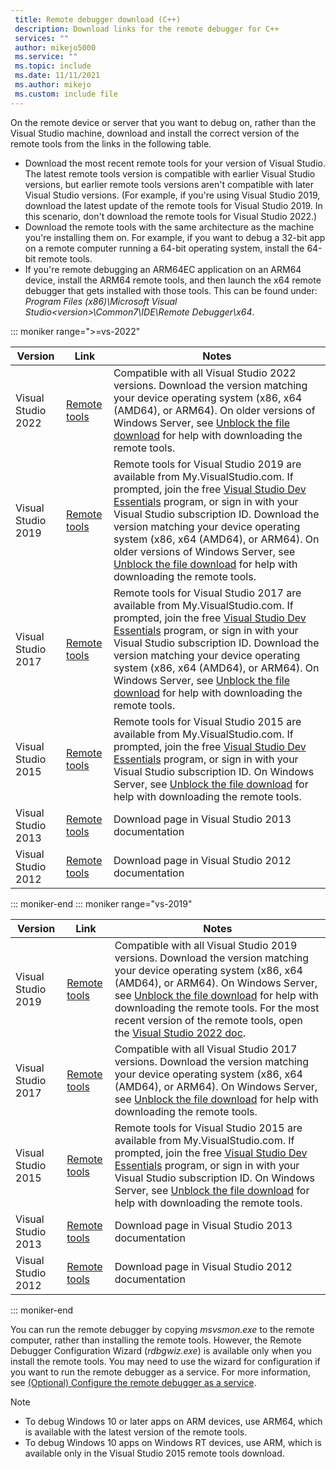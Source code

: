 ```yaml
---
 title: Remote debugger download (C++)
 description: Download links for the remote debugger for C++
 services: ""
 author: mikejo5000
 ms.service: ""
 ms.topic: include
 ms.date: 11/11/2021
 ms.author: mikejo
 ms.custom: include file
---
```


On the remote device or server that you want to debug on, rather than the Visual Studio machine, download and install the correct version of the remote tools from the links in the following table.

- Download the most recent remote tools for your version of Visual Studio. The latest remote tools version is compatible with earlier Visual Studio versions, but earlier remote tools versions aren't compatible with later Visual Studio versions. (For example, if you're using Visual Studio 2019, download the latest update of the remote tools for Visual Studio 2019. In this scenario, don't download the remote tools for Visual Studio 2022.)
- Download the remote tools with the same architecture as the machine you're installing them on. For example, if you want to debug a 32-bit app on a remote computer running a 64-bit operating system, install the 64-bit remote tools.
- If you're remote debugging an ARM64EC application on an ARM64 device, install the ARM64 remote tools, and then launch the x64 remote debugger that gets installed with those tools. This can be found under: *Program Files (x86)\Microsoft Visual Studio\<version>\Common7\IDE\Remote Debugger\x64*.

::: moniker range=">=vs-2022"

|Version|Link|Notes|
|-|-|-|
|Visual Studio 2022|[Remote tools](https://visualstudio.microsoft.com/downloads/?cid=learn-onpage-download-cta#remote-tools-for-visual-studio-2022)|Compatible with all Visual Studio 2022 versions. Download the version matching your device operating system (x86, x64 (AMD64), or ARM64). On older versions of Windows Server, see [Unblock the file download](/previous-versions/visualstudio/visual-studio-2017/debugger/remote-debugging-unblock-file-download) for help with downloading the remote tools.|
|Visual Studio 2019|[Remote tools](https://my.visualstudio.com/Downloads?q=remote%20tools%20visual%20studio%202019)|Remote tools for Visual Studio 2019 are available from My.VisualStudio.com. If prompted, join the free [Visual Studio Dev Essentials](https://visualstudio.microsoft.com/dev-essentials/) program, or sign in with your Visual Studio subscription ID. Download the version matching your device operating system (x86, x64 (AMD64), or ARM64). On older versions of Windows Server, see [Unblock the file download](/previous-versions/visualstudio/visual-studio-2017/debugger/remote-debugging-unblock-file-download) for help with downloading the remote tools.|
|Visual Studio 2017|[Remote tools](https://my.visualstudio.com/Downloads?q=remote%20tools%20visual%20studio%202017)|Remote tools for Visual Studio 2017 are available from My.VisualStudio.com. If prompted, join the free [Visual Studio Dev Essentials](https://visualstudio.microsoft.com/dev-essentials/) program, or sign in with your Visual Studio subscription ID. Download the version matching your device operating system (x86, x64 (AMD64), or ARM64). On Windows Server, see [Unblock the file download](/previous-versions/visualstudio/visual-studio-2017/debugger/remote-debugging-unblock-file-download) for help with downloading the remote tools.|
|Visual Studio 2015|[Remote tools](https://my.visualstudio.com/Downloads?q=remote%20tools%20visual%20studio%202015)|Remote tools for Visual Studio 2015 are available from My.VisualStudio.com. If prompted, join the free [Visual Studio Dev Essentials](https://visualstudio.microsoft.com/dev-essentials/) program, or sign in with your Visual Studio subscription ID. On Windows Server, see [Unblock the file download](/previous-versions/visualstudio/visual-studio-2017/debugger/remote-debugging-unblock-file-download) for help with downloading the remote tools.|
|Visual Studio 2013|[Remote tools](/previous-versions/visualstudio/visual-studio-2013/bt727f1t(v=vs.120)#installing-the-remote-tools)|Download page in Visual Studio 2013 documentation|
|Visual Studio 2012|[Remote tools](/previous-versions/visualstudio/visual-studio-2012/bt727f1t(v=vs.110)#installing-the-remote-tools)|Download page in Visual Studio 2012 documentation|

::: moniker-end
::: moniker range="vs-2019"

|Version|Link|Notes|
|-|-|-|
|Visual Studio 2019|[Remote tools](https://visualstudio.microsoft.com/downloads/?cid=learn-onpage-download-cta#remote-tools-for-visual-studio-2019)|Compatible with all Visual Studio 2019 versions. Download the version matching your device operating system (x86, x64 (AMD64), or ARM64). On Windows Server, see [Unblock the file download](/previous-versions/visualstudio/visual-studio-2017/debugger/remote-debugging-unblock-file-download) for help with downloading the remote tools. For the most recent version of the remote tools, open the [Visual Studio 2022 doc](../../debugger/remote-debugging.md?view=vs-2022&preserve-view=true).|
|Visual Studio 2017|[Remote tools](https://my.visualstudio.com/Downloads?q=remote%20tools%20visual%20studio%202017)|Compatible with all Visual Studio 2017 versions. Download the version matching your device operating system (x86, x64 (AMD64), or ARM64). On Windows Server, see [Unblock the file download](/previous-versions/visualstudio/visual-studio-2017/debugger/remote-debugging-unblock-file-download) for help with downloading the remote tools.|
|Visual Studio 2015|[Remote tools](https://my.visualstudio.com/Downloads?q=remote%20tools%20visual%20studio%202015)|Remote tools for Visual Studio 2015 are available from My.VisualStudio.com. If prompted, join the free [Visual Studio Dev Essentials](https://visualstudio.microsoft.com/dev-essentials/) program, or sign in with your Visual Studio subscription ID. On Windows Server, see [Unblock the file download](/previous-versions/visualstudio/visual-studio-2017/debugger/remote-debugging-unblock-file-download) for help with downloading the remote tools.|
|Visual Studio 2013|[Remote tools](/previous-versions/visualstudio/visual-studio-2013/bt727f1t(v=vs.120)#installing-the-remote-tools)|Download page in Visual Studio 2013 documentation|
|Visual Studio 2012|[Remote tools](/previous-versions/visualstudio/visual-studio-2012/bt727f1t(v=vs.110)#installing-the-remote-tools)|Download page in Visual Studio 2012 documentation|

::: moniker-end

You can run the remote debugger by copying *msvsmon.exe* to the remote computer, rather than installing the remote tools. However, the Remote Debugger Configuration Wizard (*rdbgwiz.exe*) is available only when you install the remote tools. You may need to use the wizard for configuration if you want to run the remote debugger as a service. For more information, see [(Optional) Configure the remote debugger as a service](../../debugger/remote-debugging.md#bkmk_configureService).

>[!NOTE]
>- To debug Windows 10 or later apps on ARM devices, use ARM64, which is available with the latest version of the remote tools.
>- To debug Windows 10 apps on Windows RT devices, use ARM, which is available only in the Visual Studio 2015 remote tools download.
